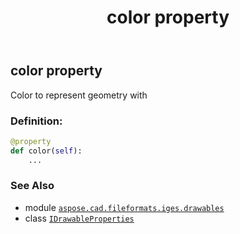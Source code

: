 ﻿---
title: color property
second_title: Aspose.CAD for Python via .NET API References
description: 
type: docs
weight: 30
url: /python-net/aspose.cad.fileformats.iges.drawables/idrawableproperties/color/
is_root: false
---

## color property


Color to represent geometry with
### Definition:
```python
@property
def color(self):
    ...
```

### See Also
* module [`aspose.cad.fileformats.iges.drawables`](../../)
* class [`IDrawableProperties`](/cad/python-net/aspose.cad.fileformats.iges.drawables/idrawableproperties)
